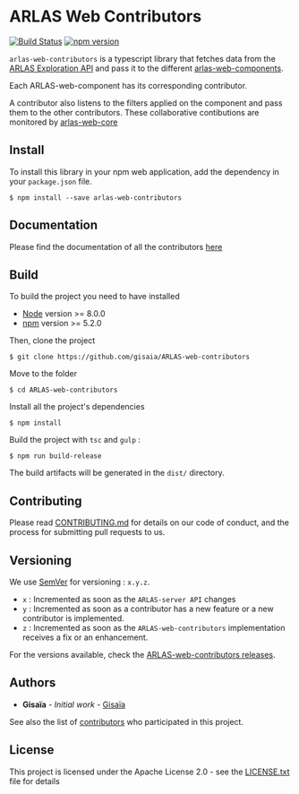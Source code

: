 # ARLAS Web Contributors

[![Build Status](https://travis-ci.org/gisaia/ARLAS-web-contributors.svg?branch=develop)](https://travis-ci.org/gisaia/ARLAS-web-contributors)
[![npm version](https://badge.fury.io/js/arlas-web-contributors.svg)](https://badge.fury.io/js/arlas-web-contributors)

`arlas-web-contributors` is a typescript library that fetches data from the [ARLAS Exploration API](http://docs.arlas.io/arlas-tech/current/arlas-api-exploration/) and pass it to the different [arlas-web-components](https://github.com/gisaia/ARLAS-web-components).

Each ARLAS-web-component has its corresponding contributor. 

A contributor also listens to the filters applied on the component and pass them to the other contributors. These collaborative contibutions are monitored by [arlas-web-core](https://github.com/gisaia/ARLAS-web-core)

## Install

To install this library in your npm web application, add the dependency in your `package.json` file.

```shell
$ npm install --save arlas-web-contributors
```

## Documentation

Please find the documentation of all the contributors [here](http://docs.arlas.io/arlas-tech/current/classes/_contributors_treecontributor_.treecontributor/)

## Build

To build the project you need to have installed
- [Node](https://nodejs.org/en/) version >= 8.0.0 
- [npm](https://github.com/npm/npm) version >= 5.2.0

Then, clone the project

```shell
$ git clone https://github.com/gisaia/ARLAS-web-contributors
```

Move to the folder

```shell
$ cd ARLAS-web-contributors
```

Install all the project's dependencies

```shell
$ npm install
```

Build the project with `tsc` and `gulp` :

```shell
$ npm run build-release
```

The build artifacts will be generated in the `dist/` directory. 

## Contributing

Please read [CONTRIBUTING.md](https://github.com/gisaia/ARLAS-web-contributors/blob/master/CONTRIBUTING.md) for details on our code of conduct, and the process for submitting pull requests to us.

## Versioning

We use [SemVer](http://semver.org/) for versioning : `x.y.z`.

- `x` : Incremented as soon as the `ARLAS-server API` changes
- `y` : Incremented as soon as a contributor has a new feature or a new contributor is implemented.
- `z` : Incremented as soon as the `ARLAS-web-contributors` implementation receives a fix or an enhancement.


 For the versions available, check the [ARLAS-web-contributors releases](https://github.com/gisaia/ARLAS-web-contributors/releases). 

## Authors

* **Gisaïa** - *Initial work* - [Gisaïa](http://gisaia.fr/)

See also the list of [contributors](https://github.com/gisaia/ARLAS-web-contributors/graphs/contributors) who participated in this project.


## License

This project is licensed under the Apache License 2.0 - see the [LICENSE.txt](LICENSE.txt) file for details
